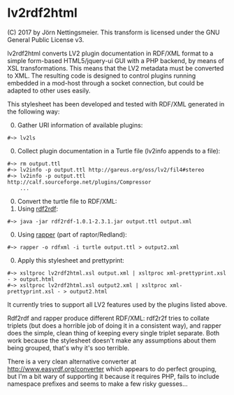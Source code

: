 # lv2rdf2html
(C) 2017 by Jörn Nettingsmeier. This transform is licensed under the
GNU General Public License v3.

lv2rdf2html converts LV2 plugin documentation in RDF/XML format to a simple
form-based HTML5/jquery-ui GUI with a PHP backend, by means of XSL
transformations. This means that the LV2 metadata must be converted to
XML.
The resulting code is designed to control plugins running embedded in a 
mod-host through a socket connection, but could be adapted to other uses easily.

This stylesheet has been developed and tested with RDF/XML generated in the 
following way:
  
0. Gather URI information of available plugins:
```
#~> lv2ls
```
0. Collect plugin documentation in a Turtle file (lv2info appends to a file):
```
#~> rm output.ttl
#~> lv2info -p output.ttl http://gareus.org/oss/lv2/fil4#stereo
#~> lv2info -p output.ttl http://calf.sourceforge.net/plugins/Compressor
    ...
```
0. Convert the turtle file to RDF/XML:
  0. Using [rdf2rdf](http://www.l3s.de/~minack/rdf2rdf/):
  ```
  #~> java -jar rdf2rdf-1.0.1-2.3.1.jar output.ttl output.xml
  ```
  0. Using [rapper](http://librdf.org/raptor/rapper.html) (part of raptor/Redland):
  ```
  #~> rapper -o rdfxml -i turtle output.ttl > output2.xml
  ```
0. Apply this stylesheet and prettyprint:
```
#~> xsltproc lv2rdf2html.xsl output.xml | xsltproc xml-prettyprint.xsl - > output.html
#~> xsltproc lv2rdf2html.xsl output2.xml | xsltproc xml-prettyprint.xsl - > output2.html
```
It currently tries to support all LV2 features used by the plugins listed above.
    
Rdf2rdf and rapper produce different RDF/XML: rdf2r2f tries to collate
triplets (but does a horrible job of doing it in a consistent way), and rapper
does the simple, clean thing of keeping every single triplet separate. Both work
because the stylesheet doesn't make any assumptions about them being grouped, 
that's why it's soo terrible.
  
There is a very clean alternative converter at http://www.easyrdf.org/converter
which appears to do perfect grouping, but I'm a bit wary of supporting it because
it requires PHP, fails to include namespace prefixes and seems to make a few risky guesses...
